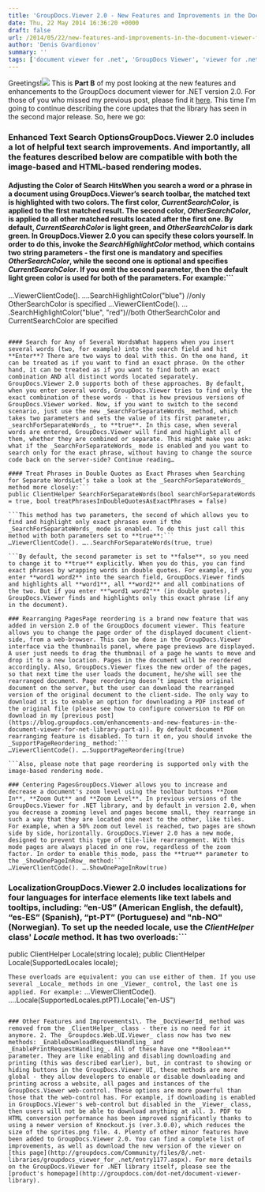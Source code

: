 ```yaml
---
title: 'GroupDocs.Viewer 2.0 - New Features and Improvements in the Document Viewer for .NET Library (Part B)'
date: Thu, 22 May 2014 16:36:20 +0000
draft: false
url: /2014/05/22/new-features-and-improvements-in-the-document-viewer-for-net-library-part-b/
author: 'Denis Gvardionov'
summary: ''
tags: ['document viewer for .net', 'GroupDocs Viewer', 'viewer for .net library', 'zArchive']
---
```


Greetings!![](https://blog.groupdocs.com/wp-content/uploads/sites/4/2014/03/GD_VWR_NETIcon_114.png) This is **Part B** of my post looking at the new features and enhancements to the GroupDocs document viewer for .NET version 2.0. For those of you who missed my previous post, please find it [here](https://blog.groupdocs.com/enhancements-and-new-features-in-the-document-viewer-for-net-library-part-a). This time I'm going to continue describing the core updates that the library has seen in the second major release. So, here we go:

### Enhanced Text Search OptionsGroupDocs.Viewer 2.0 includes a lot of helpful text search improvements. And importantly, all the features described below are compatible with both the image-based and HTML-based rendering modes.

#### Adjusting the Color of Search HitsWhen you search a word or a phrase in a document using GroupDocs.Viewer’s search toolbar, the matched text is highlighted with two colors. The first color, _CurrentSearchColor_, is applied to the first matched result. The second color, _OtherSearchColor_, is applied to all other matched results located after the first one. By default, _CurrentSearchColor_ is light green, and _OtherSearchColor_ is dark green. In GroupDocs.Viewer 2.0 you can specify these colors yourself. In order to do this, invoke the _SearchHighlightColor_ method, which contains two string parameters - the first one is mandatory and specifies _OtherSearchColor_, while the second one is optional and specifies _CurrentSearchColor_. If you omit the second parameter, then the default light green color is used for both of the parameters. For example:```
…ViewerClientCode(). ….SearchHighlightColor("blue") //only OtherSearchColor is specified
…ViewerClientCode(). … .SearchHighlightColor("blue", "red")//both OtherSearchColor and CurrentSearchColor are specified

```

#### Search for Any of Several WordsWhat happens when you insert several words (two, for example) into the search field and hit **Enter**? There are two ways to deal with this. On the one hand, it can be treated as if you want to find an exact phrase. On the other hand, it can be treated as if you want to find both an exact combination AND all distinct words located separately. GroupDocs.Viewer 2.0 supports both of these approaches. By default, when you enter several words, GroupDocs.Viewer tries to find only the exact combination of these words - that is how previous versions of GroupDocs.Viewer worked. Now, if you want to switch to the second scenario, just use the new _SearchForSeparateWords_ method, which takes two parameters and sets the value of its first parameter, _searchForSeparateWords_, to **true**. In this case, when several words are entered, GroupDocs.Viewer will find and highlight all of them, whether they are combined or separate. This might make you ask: what if the _SearchForSeparateWords_ mode is enabled and you want to search only for the exact phrase, without having to change the source code back on the server-side? Continue reading…

#### Treat Phrases in Double Quotes as Exact Phrases when Searching for Separate WordsLet’s take a look at the _SearchForSeparateWords_ method more closely:```
public ClientHelper SearchForSeparateWords(bool searchForSeparateWords = true, bool treatPhrasesInDoubleQuotesAsExactPhrases = false)

```This method has two parameters, the second of which allows you to find and highlight only exact phrases even if the _SearchForSeparateWords_ mode is enabled. To do this just call this method with both parameters set to **true**:```
…ViewerClientCode(). …..SearchForSeparateWords(true, true)

```By default, the second parameter is set to **false**, so you need to change it to **true** explicitly. When you do this, you can find exact phrases by wrapping words in double quotes. For example, if you enter **word1 word2** into the search field, GroupDocs.Viewer finds and highlights all **word1**, all **word2** and all combinations of the two. But if you enter **"word1 word2"** (in double quotes), GroupDocs.Viewer finds and highlights only this exact phrase (if any in the document).

### Rearranging PagesPage reordering is a brand new feature that was added in version 2.0 of the GroupDocs document viewer. This feature allows you to change the page order of the displayed document client-side, from a web-browser. This can be done in the GroupDocs.Viewer interface via the thumbnails panel, where page previews are displayed. A user just needs to drag the thumbnail of a page he wants to move and drop it to a new location. Pages in the document will be reordered accordingly. Also, GroupDocs.Viewer fixes the new order of the pages, so that next time the user loads the document, he/she will see the rearranged document. Page reordering doesn’t impact the original document on the server, but the user can download the rearranged version of the original document to the client-side. The only way to download it is to enable an option for downloading a PDF instead of the original file (please see how to configure conversion to PDF on download in my [previous post](https://blog.groupdocs.com/enhancements-and-new-features-in-the-document-viewer-for-net-library-part-a)). By default document rearranging feature is disabled. To turn it on, you should invoke the _SupportPageReordering_ method:```
…ViewerClientCode(). ….SupportPageReordering(true)

```Also, please note that page reordering is supported only with the image-based rendering mode.

### Centering PagesGroupDocs.Viewer allows you to increase and decrease a document's zoom level using the toolbar buttons **Zoom In**, **Zoom Out** and **Zoom Level**. In previous versions of the GroupDocs.Viewer for .NET library, and by default in version 2.0, when you decrease a zooming level and pages become small, they rearrange in such a way that they are located one next to the other, like tiles. For example, when a 50% zoom out level is reached, two pages are shown side by side, horizontally. GroupDocs.Viewer 2.0 has a new mode, designed to prevent this type of tile-like rearrangement. With this mode pages are always placed in one row, regardless of the zoom factor. In order to enable this mode, pass the **true** parameter to the _ShowOnePageInRow_ method:```
…ViewerClientCode(). ….ShowOnePageInRow(true)

```

### LocalizationGroupDocs.Viewer 2.0 includes localizations for four languages for interface elements like text labels and tooltips, including: “en-US” (American English, the default), “es-ES” (Spanish), “pt-PT” (Portuguese) and "nb-NO" (Norwegian). To set up the needed locale, use the _ClientHelper_ class' _Locale_ method. It has two overloads:```
public ClientHelper Locale(string locale);
public ClientHelper Locale(SupportedLocales locale);

```These overloads are equivalent: you can use either of them. If you use several _Locale_ methods in one _Viewer_ control, the last one is applied. For example:```
…ViewerClientCode(). ….Locale(SupportedLocales.ptPT).Locale("en-US")

```In this line of code we invoke both overloads: in the first line we apply the Portuguese locale, and in second, English. The last locale will be applied, so after compilation and execution, end-users will see the English locale.

### Other Features and Improvements1\. The _DocViewerId_ method was removed from the _ClientHelper_ class - there is no need for it anymore. 2. The _Groupdocs.Web.UI.Viewer_ class now has two new methods: _EnableDownloadRequestHandling_ and _EnablePrintRequestHandling_. All of these have one **Boolean** parameter. They are like enabling and disabling downloading and printing (this was described earlier), but, in contrast to showing or hiding buttons in the GroupDocs.Viewer UI, these methods are more global - they allow developers to enable or disable downloading and printing across a website, all pages and instances of the GroupDocs.Viewer web-control. These options are more powerful than those that the web-control has. For example, if downloading is enabled in GroupDocs.Viewer's web-control but disabled in the _Viewer_ class, then users will not be able to download anything at all. 3. PDF to HTML conversion performance has been improved significantly thanks to using a newer version of Knockout.js (ver.3.0.0), which reduces the size of the sprites.png file. 4. Plenty of other minor features have been added to GroupDocs.Viewer 2.0. You can find a complete list of improvements, as well as download the new version of the viewer on [this page](http://groupdocs.com/Community/files/8/.net-libraries/groupdocs_viewer_for_.net/entry1177.aspx). For more details on the GroupDocs.Viewer for .NET library itself, please see the [product's homepage](http://groupdocs.com/dot-net/document-viewer-library).




